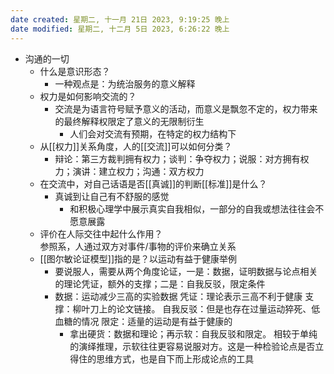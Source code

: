 ```yaml
---
date created: 星期二, 十一月 21日 2023, 9:19:25 晚上
date modified: 星期二, 十二月 5日 2023, 6:26:22 晚上
---
```

- 沟通的一切  
    - 什么是意识形态？  
        - 一种观点是：为统治服务的意义解释  
    - 权力是如何影响交流的？  
        - 交流是为语言符号赋予意义的活动，而意义是飘忽不定的，权力带来的最终解释权限定了意义的无限制衍生  
            - 人们会对交流有预期，在特定的权力结构下  
    - 从[[权力]]关系角度，人的[[交流]]可以如何分类？  
        - 辩论：第三方裁判拥有权力；谈判：争夺权力；说服：对方拥有权力；演讲：建立权力；沟通：双方权力  
    - 在交流中，对自己话语是否[[真诚]]的判断[[标准]]是什么？  
        - 真诚到让自己有不舒服的感觉  
            - 和积极心理学中展示真实自我相似，一部分的自我或想法往往会不愿意展露
    - 评价在人际交往中起什么作用？  
        参照系，人通过双方对事件/事物的评价来确立关系
    - [[图尔敏论证模型]]指的是？以运动有益于健康举例  
        - 要说服人，需要从两个角度论证，一是：数据，证明数据与论点相关的理论凭证，额外的支撑；二是：自我反驳，限定条件  
        - 数据：运动减少三高的实验数据 凭证：理论表示三高不利于健康 支撑：柳叶刀上的论文链接。 自我反驳：但是也存在过量运动猝死、低血糖的情况 限定：适量的运动是有益于健康的  
            - 拿出硬货：数据和理论；再示软：自我反驳和限定。 相较于单纯的演绎推理，示软往往更容易说服对方。这是一种检验论点是否立得住的思维方式，也是自下而上形成论点的工具